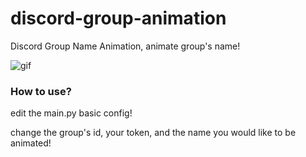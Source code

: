 # discord-group-animation
Discord Group Name Animation, animate group's name!

![gif](https://media.discordapp.net/attachments/1026544378279366727/1028414227402203187/Discord_tD2dIoE2Uj.gif)

### How to use?

edit the main.py basic config!

change the group's id, your token, and the name you would like to be animated!
